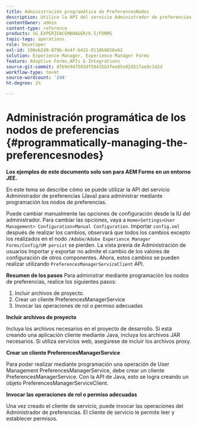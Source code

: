 ```yaml
---
title: Administración programática de PreferencesNodes
description: Utilice la API del servicio Administrador de preferencias (Java) para administrar mediante programación los nodos de preferencias.
contentOwner: admin
content-type: reference
products: SG_EXPERIENCEMANAGER/6.5/FORMS
topic-tags: operations
role: Developer
exl-id: 108eb249-879b-4e4f-b431-8118b8656e62
solution: Experience Manager, Experience Manager Forms
feature: Adaptive Forms,APIs & Integrations
source-git-commit: d7b9e947503df58435b3fee85a92d51fae8c1d2d
workflow-type: tm+mt
source-wordcount: '244'
ht-degree: 2%

---
```


# Administración programática de los nodos de preferencias {#programmatically-managing-the-preferencesnodes}

**Los ejemplos de este documento solo son para AEM Forms en un entorno JEE.**

En este tema se describe cómo se puede utilizar la API del servicio Administrador de preferencias (Java) para administrar mediante programación los nodos de preferencias.

Puede cambiar manualmente las opciones de configuración desde la IU del administrador. Para cambiar las opciones, vaya a `Home>Settings>User Management> Configuration>Manual Configuration`. Importar `config.xml` después de realizar los cambios, observará que todos los cambios excepto los realizados en el nodo `/Adobe/Adobe Experience Manager Forms/Config/UM persist` se pierden. La vista previa de Administración de usuarios Importar y exportar no admite el cambio de los valores de configuración de otros componentes. Ahora, estos cambios se pueden realizar utilizando `PreferencesManagerServiceClient` API.

**Resumen de los pasos** Para administrar mediante programación los nodos de preferencias, realice los siguientes pasos:

1. Incluir archivos de proyecto.
1. Crear un cliente PreferencesManagerService
1. Invocar las operaciones de rol o permiso adecuadas

**Incluir archivos de proyecto**

Incluya los archivos necesarios en el proyecto de desarrollo. Si está creando una aplicación cliente mediante Java, incluya los archivos JAR necesarios. Si utiliza servicios web, asegúrese de incluir los archivos proxy.

**Crear un cliente PreferencesManagerService**

Para poder realizar mediante programación una operación de User Management PreferencesManagerService, debe crear un cliente PreferencesManagerService. Con la API de Java, esto se logra creando un objeto PreferencesManagerServiceClient.

**Invocar las operaciones de rol o permiso adecuadas**

Una vez creado el cliente de servicio, puede invocar las operaciones del Administrador de preferencias. El cliente de servicio le permite leer y establecer permisos.
